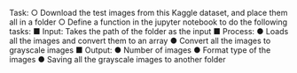 Task:
○ Download the test images from this Kaggle dataset, and place them all in a folder
○ Define a function in the jupyter notebook to do the following tasks:
■ Input: Takes the path of the folder as the input
■ Process:
● Loads all the images and convert them to an array
● Convert all the images to grayscale images
■ Output:
● Number of images
● Format type of the images
● Saving all the grayscale images to another folder

